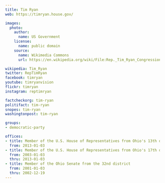```yaml
---
title: Tim Ryan
web: https://timryan.house.gov/

images:
  photo:
    author:
      name: US Government
    license:
      name: public domain
    source:
      name: Wikimedia Commons
      url: https://en.wikipedia.org/wiki/File:Rep._Tim_Ryan_Congressional_Head_Shot_2010.jpg

wikipedia: Tim_Ryan
twitter: RepTimRyan
facebook: timryan
youtube: timryanvision
flickr: timryan
instagram: reptimryan

factcheckorg: tim-ryan
politifact: tim-ryan
snopes: tim-ryan
washingtonpost: tim-ryan

groups:
- democratic-party

offices:
- title: Member of the U.S. House of Representatives from Ohio's 13th district
  from: 2013-01-03
- title: Member of the U.S. House of Representatives from Ohio's 17th district
  from: 2003-01-03
  thru: 2013-01-03
- title: Member of the Ohio Senate from the 32nd district
  from: 2001-01-03
  thru: 2002-12-19
---
```

